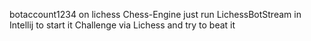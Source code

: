 botaccount1234 on lichess
Chess-Engine just run LichessBotStream in Intellij to start it
Challenge via Lichess and try to beat it
